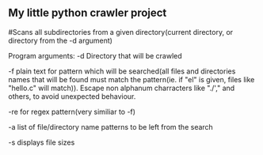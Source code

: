 ## My little python crawler project
#Scans all subdirectories from a given directory(current directory, or directory from the -d argument)

Program arguments:
-d Directory that will be crawled

-f plain text for pattern which will be searched(all files and directories names that will be found must match the pattern(ie. if "el" is given, files like "hello.c" will match)). Escape non alphanum charracters like "./'," and others, to avoid unexpected behaviour.

-re for regex pattern(very similiar to -f)

-a list of file/directory name patterns to be left from the search

-s displays file sizes

